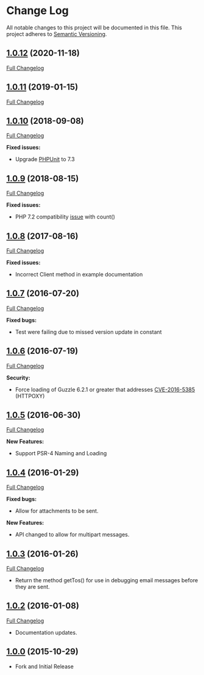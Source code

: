 # Change Log
All notable changes to this project will be documented in this file.
This project adheres to [Semantic Versioning](http://semver.org/).

## [1.0.12](https://github.com/taz77/sendgrid-php-ng/tree/v1.0.12) (2020-11-18)
[Full Changelog](https://github.com/taz77/sendgrid-php-ng/compare/v1.0.11...v1.0.12)

## [1.0.11](https://github.com/taz77/sendgrid-php-ng/tree/v1.0.11) (2019-01-15)
[Full Changelog](https://github.com/taz77/sendgrid-php-ng/compare/v1.0.10...v1.0.11)

## [1.0.10](https://github.com/taz77/sendgrid-php-ng/tree/v1.0.10) (2018-09-08)
[Full Changelog](https://github.com/taz77/sendgrid-php-ng/compare/v1.0.9...v1.0.10)

**Fixed issues:**
- Upgrade [PHPUnit](https://github.com/taz77/sendgrid-php-ng/issues/17) to 7.3

## [1.0.9](https://github.com/taz77/sendgrid-php-ng/tree/v1.0.9) (2018-08-15)
[Full Changelog](https://github.com/taz77/sendgrid-php-ng/compare/v1.0.8...v1.0.9)

**Fixed issues:**
- PHP 7.2 compatibility [issue](https://github.com/taz77/sendgrid-php-ng/issues/15) with count()

## [1.0.8](https://github.com/taz77/sendgrid-php-ng/tree/v1.0.8) (2017-08-16)
[Full Changelog](https://github.com/taz77/sendgrid-php-ng/compare/v1.0.7...v1.0.8)

**Fixed issues:**
- Incorrect Client method in example documentation

## [1.0.7](https://github.com/taz77/sendgrid-php-ng/tree/v1.0.7) (2016-07-20)
[Full Changelog](https://github.com/taz77/sendgrid-php-ng/compare/v1.0.6...v1.0.7)

**Fixed bugs:**
- Test were failing due to missed version update in constant

## [1.0.6](https://github.com/taz77/sendgrid-php-ng/tree/v1.0.6) (2016-07-19)
[Full Changelog](https://github.com/taz77/sendgrid-php-ng/compare/v1.0.5...v1.0.6)

**Security:**
- Force loading of Guzzle 6.2.1 or greater that addresses [CVE-2016-5385](http://www.cve.mitre.org/cgi-bin/cvename.cgi?name=2016-5385) (HTTPOXY)

## [1.0.5](https://github.com/taz77/sendgrid-php-ng/tree/v1.0.5) (2016-06-30)
[Full Changelog](https://github.com/taz77/sendgrid-php-ng/compare/v1.0.4...v1.0.5)

**New Features:**
- Support PSR-4 Naming and Loading

## [1.0.4](https://github.com/taz77/sendgrid-php-ng/tree/v1.0.4) (2016-01-29)
[Full Changelog](https://github.com/taz77/sendgrid-php-ng/compare/v1.0.3...v1.0.4)

**Fixed bugs:**
- Allow for attachments to be sent.

**New Features:**
- API changed to allow for multipart messages.

## [1.0.3](https://github.com/taz77/sendgrid-php-ng/tree/v1.0.3) (2016-01-26)
[Full Changelog](https://github.com/taz77/sendgrid-php-ng/compare/v1.0.2...v1.0.3)
- Return the method getTos() for use in debugging email messages before they are sent.

## [1.0.2](https://github.com/taz77/sendgrid-php-ng/tree/v1.0.2) (2016-01-08)
[Full Changelog](https://github.com/taz77/sendgrid-php-ng/compare/v1.0.0...v1.0.2)
- Documentation updates.

## [1.0.0](https://github.com/taz77/sendgrid-php-ng/tree/v1.0.0) (2015-10-29)
- Fork and Initial Release
